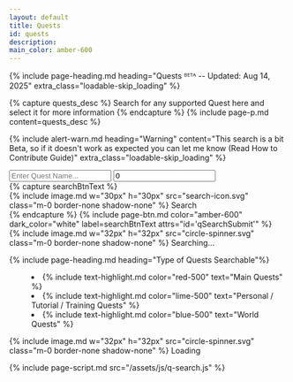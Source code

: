 ```yaml
---
layout: default
title: Quests
id: quests
description:
main_color: amber-600
---
```


<div class="margin-center-90 quests-main loadable loadable-loading">
  {% include page-heading.md heading="Quests ᴮᴱᵀᴬ -- Updated: Aug 14, 2025" extra_class="loadable-skip_loading" %}

  {% capture quests_desc %}
    Search for any supported Quest here and select it for more information
  {% endcapture %}
  {% include page-p.md content=quests_desc %}

  {% include alert-warn.md heading="Warning" content="This search is a bit Beta, so if it doesn't work as expected you can let me know (Read How to Contribute Guide)" extra_class="loadable-skip_loading" %}
  
  <div class="flex flex-wrap md:flex-nowrap justify-center align-center max-w-3xl mx-auto gap-5">
      <div class="w-full flex gap-5">
          <input type="text" id="qSearchKeyword" class="w-5/6 bg-gray-50 border border-gray-300 text-gray-900 text-sm rounded-lg focus:ring-{{ page.main_color }} focus:border-{{ page.main_color }} block p-2.5 dark:bg-gray-700 dark:border-gray-600 dark:placeholder-gray-400 dark:text-white dark:focus:ring-{{ page.main_color }} dark:focus:border-{{ page.main_color }} outline-none" placeholder="Enter Quest Name..." required />
          <input type="number" id="qSearchLevel" class="w-1/6 bg-gray-50 border border-gray-300 text-gray-900 text-sm rounded-lg focus:ring-{{ page.main_color }} focus:border-{{ page.main_color }} block p-2.5 dark:bg-gray-700 dark:border-gray-600 dark:placeholder-gray-400 dark:text-white dark:focus:ring-{{ page.main_color }} dark:focus:border-{{ page.main_color }} outline-none" placeholder="Level..." value="0"/>
      </div>
      {% capture searchBtnText %}
        <div class="flex flex-row gap-2 align-center justify-center">
          {% include image.md w="30px" h="30px" src="search-icon.svg" class="m-0 border-none shadow-none" %}
          <span class="self-center searchBtnText">
            Search
          </span>
        </div>
      {% endcapture %}
      {% include page-btn.md color="amber-600" dark_color="white" label=searchBtnText attrs="id='qSearchSubmit'" %}
  </div>

  <div id="qSearchResults" class="mx-auto max-w-4xl flex flex-col gap-5 align-center justify-center p-5">
    <div class="loading flex flex-row gap-2 hidden align-center justify-center">
      {% include image.md w="32px" h="32px" src="circle-spinner.svg" class="m-0 border-none shadow-none" %}
      <span class="self-center text">
        Searching...
      </span>
    </div>
    <div class="results"></div>
  </div>

  {% include page-heading.md heading="Type of Quests Searchable"%}

  <menu class="p-5 list-disc">
    <li>
      {% include text-highlight.md color="red-500" text="Main Quests" %}
    </li>
    <li>
      {% include text-highlight.md color="lime-500" text="Personal / Tutorial / Training Quests" %}
    </li>
    <li>
      {% include text-highlight.md color="blue-500" text="World Quests" %}
    </li>
  </menu>

  <div class="loadable-loader loading flex flex-row gap-2 align-center justify-center">
    {% include image.md w="32px" h="32px" src="circle-spinner.svg" class="m-0 border-none shadow-none" %}
    <span class="self-center text">
      Loading
    </span>
  </div>
</div>

{% include page-script.md src="/assets/js/q-search.js" %}